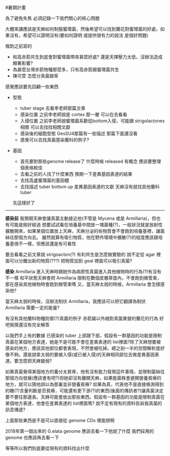 #暑期計畫

為了避免失焦 必須記錄一下我們關心的核心問題

大體來講應該是天麻如何制服蜜環菌，然後希望可以找到蘭花對蜜環菌的好處，如果沒有，希望可以證明沒有(要如何證明 或提供很有力的說法 是個好問題)

楷鈞之前寫的
- 和高赤箭共生到底會對蜜環菌帶來甚麼好處? 還是天擇壓力太低，沒辦法造成顯著影響?
- 為甚麼台灣赤箭物種那麼多，只有高赤箭跟蜜環菌共生
- 陳可萱 怎麼分真菌跟草

感覺應該要先回顧一些東西
- 型態
	- tuber stage 去看李老師那篇文章
	- 感染位置 之前李老師說是 cortex 那一層 可以在去看看
	- 入侵位置 之前李老師說蜜環菌系歡從bottom入侵，可能跟 strigolactones 相關 可以去找找相關文獻
	- 感染後的細胞型態 GesSU4那篇有一些描述 那篇下面還沒看
	- 感覺可以去找真菌感染蘭科的例子?
- 基因
	- 首先要對那些genome release了 什麼時候 released 有概念 應該要整理個表格較佳
	- 去看之前的人找了什麼東西 預期一下差異基因表達的結果
	- 去找高盧蜜環菌的基因體
	- 去找描述 tuber bottom up 差異基因表達的文獻 天麻沒有就找其他蘭科 tuber
	
	先這樣好了
	
	
---

**感染前**
我預期天麻會讓真菌主動接近他(不管是 Mycena 或是 Armillaria)，但也有可能是剛好經過
想要試試看在培養基中間放一塊菌種(?)，一般狀況就是放射性擴散開來，如果某個位置放上天麻，天麻分泌的些物質會不會跑到培養基裡，讓菌絲往那個方向去。
雖然就算有吸引物質，他在野外環境中擴散(?)的程度應該跟培養基很不一樣，但應該還是有可看性

要去看看之前文章說 strigoacton(?) 有利共生是怎麼做實驗的
說不定從 agar 裡面可以分離出新的物質(???)
把物質加到 geal 裡面可以吸引真菌?

**感染**
Armillaria 進入天麻時跟她作為病原性真菌進入其他植物時的行為(?)有沒有不一樣
和平狀態天麻會把 Armillaria 限制在數個皮層厚度內，不會跑到微管束，那在感染其他植物時會跑到微管束嗎
又，當天麻太弱的時候，Armillaria 會怎樣感染他?

當天麻太弱的時候，沒辦法制伏 Armillaria，我應該可以把它翻譯為制伏 Armillaria 需要一定的能量?

有沒有其他蘭科物種防禦(?)真菌的例子
赤箭屬以外絕對真菌異營的蘭花的行為 好吧我猜還沒有完全解答

以我們手上有的數據 已感染的 tuber 上部跟下部，假設有一群基因的功能是限制真菌在某個地方表達，她是不是可能不會在差異表達的 list裡面?除了天麻想要被感染的地方，應該其他部位都會表現，不然會被吃掉。總之剖一半的空間解析度好像不夠。還是說拿太弱的要被入侵(或已被入侵)的天麻相同部位去做差異基因表達。要怎麼把天麻變弱?

如果真菌覺得某個地方的養分太貧脊，他有沒有能力發現這件事情，並限制菌絲往那個方向發展(應該會有吧?)但她卻沒有離開天麻，如果能菌株會避開營養貧瘠的地方，就可以猜他誤以為那裏並非營養貧瘠? 如果為真，代表他不是直接檢測得到的糖(?)含量判斷是否貧瘠，可能還有更下游(?)的東西(後面的傳訊者?)讓真菌決定要不要往那邊長。天麻可能會放出那些東西。假設有一群基因的功能是限制真菌在某個地方表達，他會在差異表達的 list裡面嗎?
說不定有現有的資料告訴我真菌的訊息傳遞?

上面那些東西是不是可以直接從 genome CDs 裡面撈啊

2018年第一個出來的 G.elata genome 應該去看一下他說了什麼 我們採用的 genome 也應該再去看一下

等等所以我們到底要從現有的資料找出什麼




